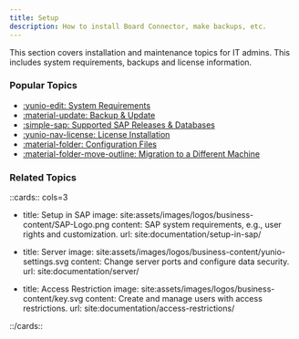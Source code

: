 ```yaml
---
title: Setup
description: How to install Board Connector, make backups, etc.
---
```


This section covers installation and maintenance topics for IT admins.
This includes system requirements, backups and license information.

### Popular Topics

<div class="grid cards" markdown>

- [:yunio-edit:  System Requirements](requirements.md)
- [:material-update:  Backup & Update](update.md)
- [:simple-sap:  Supported SAP Releases & Databases](requirements.md/#supported-sap-systems-and-releases)
- [:yunio-nav-license:  License Installation](license.md/#about-the-licensing-concept-of-board-connector)
- [:material-folder:  Configuration Files](migration.md/#configuration-files)
- [:material-folder-move-outline:  Migration to a Different Machine](migration.md/#migration-to-a-different-machine)

</div>

### Related Topics

::cards:: cols=3

- title: Setup in SAP
  image: site:assets/images/logos/business-content/SAP-Logo.png
  content: SAP system requirements, e.g., user rights and customization.
  url: site:documentation/setup-in-sap/
  
- title: Server
  image: site:assets/images/logos/business-content/yunio-settings.svg
  content: Change server ports and configure data security.
  url: site:documentation/server/

- title: Access Restriction
  image: site:assets/images/logos/business-content/key.svg
  content: Create and manage users with access restrictions.
  url: site:documentation/access-restrictions/

::/cards::